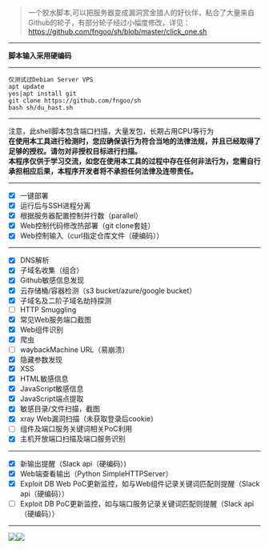 >一个胶水脚本,可以把服务器变成漏洞赏金猎人的好伙伴，粘合了大量来自Github的轮子，有部分轮子经过小幅度修改，详见：  
https://github.com/fngoo/sh/blob/master/click_one.sh  
***
**脚本输入采用硬编码**  
***
```
仅测试过Debian Server VPS  
apt update
yes|apt install git
git clone https://github.com/fngoo/sh
bash sh/du_hast.sh
```
***
注意，此shell脚本包含端口扫描，大量发包，长期占用CPU等行为  
**在使用本工具进行检测时，您应确保该行为符合当地的法律法规，并且已经取得了足够的授权。请勿对非授权目标进行扫描。**  
**本程序仅供于学习交流，如您在使用本工具的过程中存在任何非法行为，您需自行承担相应后果，本程序开发者将不承担任何法律及连带责任。**
***
- [x] 一键部署
- [x] 运行后与SSH进程分离
- [x] 根据服务器配置控制并行数（parallel）
- [x] Web控制代码修改热部署（git clone套娃）  
- [x] Web控制输入（curl指定仓库文件（硬编码））  
***
- [x] DNS解析
- [x] 子域名收集（组合）
- [x] Github敏感信息发现
- [x] 云存储桶/容器检测（s3 bucket/azure/google bucket）
- [x] 子域名及二阶子域名劫持探测
- [ ] HTTP Smuggling
- [x] 常见Web服务端口截图
- [x] Web组件识别
- [x] 爬虫
- [ ] waybackMachine URL（易崩溃）
- [x] 隐藏参数发现
- [x] XSS
- [x] HTML敏感信息
- [x] JavaScript敏感信息
- [x] JavaScript端点提取
- [x] 敏感目录/文件扫描，截图
- [x] xray Web漏洞扫描（未获取登录后cookie）
- [ ] 组件及端口服务关键词相关PoC利用  
- [x] 主机开放端口扫描及端口服务识别  
***
- [x] 新输出提醒（Slack api（硬编码）)
- [x] Web端查看输出（Python SimpleHTTPServer）
- [x] Exploit DB Web PoC更新监控，如与Web组件记录关键词匹配则提醒（Slack api（硬编码））  
- [ ] Exploit DB PoC更新监控，如与端口服务记录关键词匹配则提醒（Slack api（硬编码））  
***
![](https://github.com/fngoo/sh/blob/master/image/example.png)![](https://github.com/fngoo/sh/blob/master/image/txt.png)  
